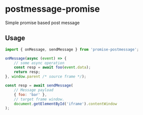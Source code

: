 # postmessage-promise
Simple promise based post message

## Usage

```js
import { onMessage, sendMessage } from 'promise-postmessage';

onMessage(async (event) => {
    // some async operation
    const resp = await foo(event.data);
    return resp;
}, window.parent /* source frame */);

const resp = await sendMessage(
    // Message payload
    { foo: 'bar' }, 
    // target frame window.
    document.getElementById('iframe').contentWindow
);
```